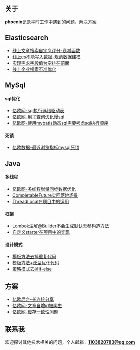 ## 关于

**phoenix**记录平时工作中遇到的问题，解决方案

## Elasticsearch
* [线上文章搜索自定义评分-衰减函数](doc/es/线上文章搜索自定义评分-衰减函数.md)
* [线上es不能写入数据-规范数据建模](doc/es/线上es不能写入数据-规范数据建模.md)
* [实现需求字段值为空排在前面](doc/es/实现需求字段值为空排在前面.md)
* [线上企业搜索不准优化](doc/es/线上企业搜索不准优化.md)

## MySql
#### sql优化
* [亿欧网-sql执行选错驱动表](doc/mysql/亿欧网-sql执行选错驱动表.md)
* [亿欧网-用子查询优化慢sql](doc/mysql/亿欧网-用子查询优化慢sql.md)
* [亿欧网-使用mybatis动态sql需要考虑sql执行顺序](doc/mysql/亿欧网-使用mybatis动态sql需要考虑sql执行顺序.md)
#### 死锁
* [亿欧数据-最近浏览指标mysql死锁](doc/mysql/亿欧数据-最近浏览指标mysql死锁.md)

## Java
#### 多线程
* [亿欧网-多线程增量同步数据优化](doc/java/亿欧网-多线程增量同步数据优化.md)
* [CompletableFuture实际落地场景](doc/java/CompletableFuture实际落地场景.md)
* [ThreadLocal在项目中的运用](doc/java/ThreadLocal在项目中的运用.md)

#### 框架
* [Lombok注解@Builder不会生成默认无参构造方法](doc/java/Lombok注解@Builder不会生成默认无参构造方法.md)
* [自定义starter在项目中的实现](doc/java/自定义starter在项目中的实现.md)

#### 设计模式
* [模板方法去掉重复代码](doc/设计模式/模板方法去掉重复代码.md)
* [模板方法+泛型优化代码](doc/设计模式/模板方法+泛型优化代码.md)
* [策略模式去掉if-else](doc/设计模式/策略模式去掉if-else.md)

## 方案
* [亿欧后台-长连接分享](doc/方案设计/长连接分享.md)
* [亿欧网-文章自增id被爬虫](doc/方案设计/文章自增id被爬虫.md)
* [亿欧网-缓存一致性问题](doc/redis/亿欧网-缓存一致性问题.md)

## 联系我
欢迎探讨其他技术相关的问题，个人邮箱：**1103820783@qq.com**